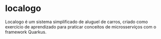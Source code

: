 # localogo
Localogo é um sistema simplificado de aluguel de carros, criado como exercício de aprendizado para praticar conceitos de microsserviços com o framework Quarkus.

